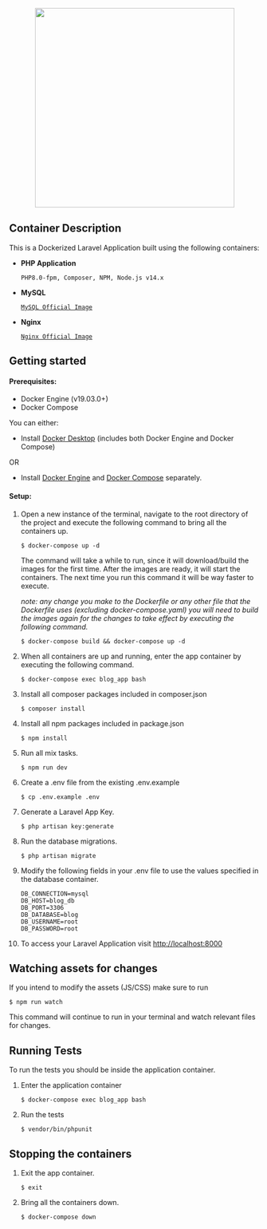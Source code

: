 <p align="center"><img src="https://www.docker.com/sites/default/files/d8/2019-07/horizontal-logo-monochromatic-white.png" width="400">
</p>

## Container Description

This is a Dockerized Laravel Application built using the following containers:

- **PHP Application**

    `PHP8.0-fpm, Composer, NPM, Node.js v14.x`

- **MySQL**

    [`MySQL Official Image`](https://hub.docker.com/_/mysql/)

- **Nginx**

    [`Nginx Official Image`](https://hub.docker.com/_/nginx/)

## Getting started

#### Prerequisites:

- Docker Engine (v19.03.0+)
- Docker Compose

You can either: 
- Install [Docker Desktop](https://www.docker.com/products/docker-desktop) (includes both Docker Engine and Docker Compose)

OR

- Install [Docker Engine](https://docs.docker.com/engine/install/) and [Docker Compose](https://docs.docker.com/compose/install/) separately.

#### Setup:

1. Open a new instance of the terminal, navigate to the root directory of the project and execute the following command to bring all the containers up.
    ```
    $ docker-compose up -d
    ```
    The command will take a while to run, since it will download/build the images for the first time.
    After the images are ready, it will start the containers. 
    The next time you run this command it will be way faster to execute.
    
    *note: any change you make to the Dockerfile or any other file that the Dockerfile uses (excluding docker-compose.yaml) you will need to build the images again for the changes to take effect by executing the following command.*
    ```
    $ docker-compose build && docker-compose up -d
    ```

2. When all containers are up and running, enter the app container by executing the following command.
    ```
    $ docker-compose exec blog_app bash
    ```

3. Install all composer packages included in composer.json
    ```
    $ composer install
    ```

4. Install all npm packages included in package.json
    ```
    $ npm install
    ```

5. Run all mix tasks.
   ```
   $ npm run dev
   ```

6. Create a .env file from the existing .env.example
    ```
    $ cp .env.example .env
    ```

7. Generate a Laravel App Key.
    ```
    $ php artisan key:generate
    ```
   
8. Run the database migrations.
    ```
    $ php artisan migrate
    ```

9. Modify the following fields in your .env file to use the values specified in the database container.
    ```
    DB_CONNECTION=mysql
    DB_HOST=blog_db
    DB_PORT=3306
    DB_DATABASE=blog
    DB_USERNAME=root
    DB_PASSWORD=root
    ```

10. To access your Laravel Application visit [http://localhost:8000](http://localhost:8000)

## Watching assets for changes

If you intend to modify the assets (JS/CSS) make sure to run 
```
$ npm run watch
```
This command will continue to run in your terminal and watch relevant files for changes.

## Running Tests

To run the tests you should be inside the application container.

1. Enter the application container
    ```
    $ docker-compose exec blog_app bash
    ```

2. Run the tests
    ```
    $ vendor/bin/phpunit
    ```

## Stopping the containers

1. Exit the app container.
    ```
    $ exit
    ```

2. Bring all the containers down.
    ```
    $ docker-compose down
    ```
